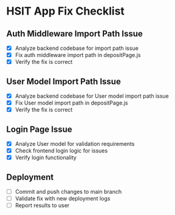# HSIT App Fix Checklist

## Auth Middleware Import Path Issue
- [x] Analyze backend codebase for import path issue
- [x] Fix auth middleware import path in depositPage.js
- [x] Verify the fix is correct

## User Model Import Path Issue
- [x] Analyze backend codebase for User model import path issue
- [x] Fix User model import path in depositPage.js
- [x] Verify the fix is correct

## Login Page Issue
- [x] Analyze User model for validation requirements
- [x] Check frontend login logic for issues
- [x] Verify login functionality

## Deployment
- [ ] Commit and push changes to main branch
- [ ] Validate fix with new deployment logs
- [ ] Report results to user
